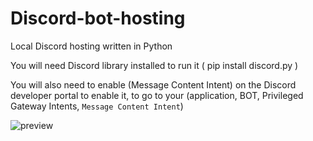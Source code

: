 # Discord-bot-hosting

Local Discord hosting written in Python 

You will need Discord library installed to run it ( pip install discord.py )

You will also need to enable (Message Content Intent) on the Discord developer portal to enable it, to go to your (application, BOT, Privileged Gateway Intents, `Message Content Intent`)

![preview](https://imgur.com/ICdyfL4.png)

